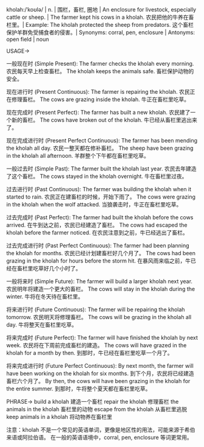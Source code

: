 kholah:/ˈkoʊlə/ | n. |  围栏，畜栏, 圈地 | An enclosure for livestock, especially cattle or sheep. | The farmer kept his cows in a kholah. 农民把他的牛养在畜栏里。| Example: The kholah protected the sheep from predators.  这个畜栏保护羊群免受捕食者的侵害。| Synonyms: corral, pen, enclosure | Antonyms: open field | noun

USAGE->

一般现在时 (Simple Present):
The farmer checks the kholah every morning.  农民每天早上检查畜栏。
The kholah keeps the animals safe.  畜栏保护动物的安全。

现在进行时 (Present Continuous):
The farmer is repairing the kholah. 农民正在修理畜栏。
The cows are grazing inside the kholah.  牛正在畜栏里吃草。

现在完成时 (Present Perfect):
The farmer has built a new kholah.  农民建了一个新的畜栏。
The cows have broken out of the kholah. 牛已经从畜栏里逃出来了。

现在完成进行时 (Present Perfect Continuous):
The farmer has been mending the kholah all day. 农民一整天都在修补畜栏。
The sheep have been grazing in the kholah all afternoon. 羊群整个下午都在畜栏里吃草。

一般过去时 (Simple Past):
The farmer built the kholah last year.  农民去年建造了这个畜栏。
The cows stayed in the kholah overnight.  牛在畜栏里过夜。


过去进行时 (Past Continuous):
The farmer was building the kholah when it started to rain. 农民正在建畜栏的时候，开始下雨了。
The cows were grazing in the kholah when the wolf attacked. 当狼袭击时，牛正在畜栏里吃草。

过去完成时 (Past Perfect):
The farmer had built the kholah before the cows arrived.  在牛到达之前，农民已经建造了畜栏。
The cows had escaped the kholah before the farmer noticed.  在农民注意到之前，牛已经逃出了畜栏。

过去完成进行时 (Past Perfect Continuous):
The farmer had been planning the kholah for months.  农民已经计划建畜栏好几个月了。
The cows had been grazing in the kholah for hours before the storm hit.  在暴风雨来临之前，牛已经在畜栏里吃草好几个小时了。

一般将来时 (Simple Future):
The farmer will build a larger kholah next year.  农民明年将建造一个更大的畜栏。
The cows will stay in the kholah during the winter. 牛将在冬天待在畜栏里。

将来进行时 (Future Continuous):
The farmer will be repairing the kholah tomorrow.  农民明天将修理畜栏。
The cows will be grazing in the kholah all day. 牛将整天在畜栏里吃草。

将来完成时 (Future Perfect):
The farmer will have finished the kholah by next week.  农民将在下周前完成畜栏的建造。
The cows will have grazed in the kholah for a month by then. 到那时，牛已经在畜栏里吃草一个月了。

将来完成进行时 (Future Perfect Continuous):
By next month, the farmer will have been working on the kholah for six months. 到下个月，农民将已经建造畜栏六个月了。
By then, the cows will have been grazing in the kholah for the entire summer. 到那时，牛将整个夏天都在畜栏里吃草。


PHRASE->
build a kholah 建造一个畜栏
repair the kholah 修理畜栏
the animals in the kholah 畜栏里的动物
escape from the kholah 从畜栏里逃脱
keep animals in a kholah 将动物养在畜栏里


注意：kholah 不是一个常见的英语单词，更像是地区性的用法，可能来源于希伯来语或阿拉伯语。 在一般的英语语境中，corral, pen, enclosure 等词更常用。
